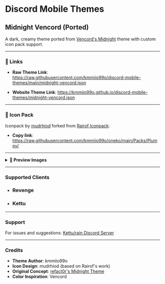# Discord Mobile Themes

## Midnight Vencord (Ported)

A dark, creamy theme ported from [Vencord's Midnight](https://github.com/refact0r/midnight-discord/blob/master/themes/flavors/midnight-vencord.theme.css) theme with custom icon pack support.

---

### 🔗 Links
- **Raw Theme Link**: https://raw.githubusercontent.com/kmmiio99o/discord-mobile-themes/main/midnight-vencord.json

- **Website Theme Link**: https://kmmiio99o.github.io/discord-mobile-themes/midnight-vencord.json

---

### 🎨 Icon Pack
Iconpack by [mudrhiod](https://github.com/mudrhiod) forked from [Rairof Iconpack](https://github.com/Rairof/discord-iconpacks):
- **Copy link**: https://raw.githubusercontent.com/kmmiio99o/oneko/main/Packs/Plumpy/

---

<details>
<summary><b>📱 Preview Images</b></summary>
<br>

**Main Interface**


**Server List View**
<br><img src="https://files.catbox.moe/vxwlos.jpg" width="300" /></br>

**Message Thread**
<br><img src="https://files.catbox.moe/v7dw1z.jpg" width="300" /></br>

**Settings Menu**
<br><img src="https://files.catbox.moe/8hl5vf.jpg" width="300" /></br>

**Member List**
<br><img src="https://files.catbox.moe/d2i4bj.jpg" width="300" /></br>

</details>

---

### Supported Clients
- ### Revenge
- ### Kettu

---



### Support
For issues and suggestions:
[Kettu/rain Discord Server](https://discord.com/invite/6cN7wKa8gp)

---

### Credits
- **Theme Author**: kmmiio99o
- **Icon Design**: mudrhiod (based on Rairof's work)
- **Original Concept**: [refact0r's Midnight Theme](https://github.com/refact0r/midnight-discord)
- **Color Inspiration**: Vencord
